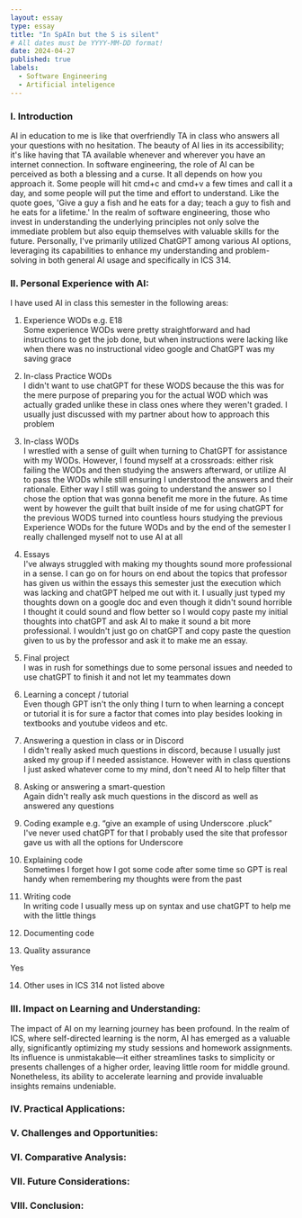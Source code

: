 ```yaml
---
layout: essay
type: essay
title: "In SpAIn but the S is silent"
# All dates must be YYYY-MM-DD format!
date: 2024-04-27
published: true
labels:
  - Software Engineering
  - Artificial inteligence
---
```


### I. Introduction
AI in education to me is like that overfriendly TA in class who answers all your questions with no hesitation. The beauty of AI lies in its accessibility; it's like having that TA available whenever and wherever you have an internet connection. In software engineering, the role of AI can be perceived as both a blessing and a curse. It all depends on how you approach it. Some people will hit cmd+c and cmd+v a few times and call it a day, and some people will put the time and effort to understand.  Like the quote goes, 'Give a guy a fish and he eats for a day; teach a guy to fish and he eats for a lifetime.' In the realm of software engineering, those who invest in understanding the underlying principles not only solve the immediate problem but also equip themselves with valuable skills for the future. Personally, I've primarily utilized ChatGPT among various AI options, leveraging its capabilities to enhance my understanding and problem-solving in both general AI usage and specifically in ICS 314.

### II. Personal Experience with AI:
I have used AI in class this semester in the following areas:

1. Experience WODs e.g. E18\
Some experience WODs were pretty straightforward and had instructions to get the job done, but when instructions were lacking like when there was no instructional video google and ChatGPT was my saving grace


2. In-class Practice WODs\
I didn't want to use chatGPT for these WODS because the this was for the mere purpose of preparing you for the actual WOD which was actually graded unlike these in class ones where they weren't graded. I usually just discussed with my partner about how to approach this problem


3. In-class WODs \
I wrestled with a sense of guilt when turning to ChatGPT for assistance with my WODs. However, I found myself at a crossroads: either risk failing the WODs and then studying the answers afterward, or utilize AI to pass the WODs while still ensuring I understood the answers and their rationale. Either way I still was going to understand the answer so I chose the option that was gonna benefit me more in the future. As time went by however the guilt that built inside of me for using chatGPT for the previous WODS turned into countless hours studying the previous Experience WODs for the future WODs and by the end of the semester I really challenged myself not to use AI at all

4. Essays\
I've always struggled with making my thoughts sound more professional in a sense. I can go on for hours on end about the topics that professor has given us within the essays this semester just the execution which was lacking and chatGPT helped me out with it. I usually just typed my thoughts down on a google doc and even though it didn't sound horrible I thought it could sound and flow better so I would copy paste my initial thoughts into chatGPT and ask AI to make it sound a bit more professional. I wouldn't just go on chatGPT and copy paste the question given to us by the professor and ask it to make me an essay. 

5. Final project\
I was in rush for somethings due to some personal issues and needed to use chatGPT to finish it and not let my teammates down

6. Learning a concept / tutorial\
Even though GPT isn't the only thing I turn to when learning a concept or tutorial it is for sure a factor that comes into play besides looking in textbooks and youtube videos and etc.

7. Answering a question in class or in Discord\
I didn't really asked much questions in discord, because I usually just asked my group if I needed assistance. However with in class questions I just asked whatever come to my mind, don't need AI to help filter that

8. Asking or answering a smart-question\
Again didn't really ask much questions in the discord as well as answered any questions

9. Coding example e.g. “give an example of using Underscore .pluck”\
I've never used chatGPT for that I probably used the site that professor gave us with all the options for Underscore

10. Explaining code\
Sometimes I forget how I got some code after some time so GPT is real handy when remembering my thoughts were from the past

11. Writing code\
In writing code I usually mess up on syntax and use chatGPT to help me with the little things

12. Documenting code



13. Quality assurance

Yes 

14. Other uses in ICS 314 not listed above


### III. Impact on Learning and Understanding:
The impact of AI on my learning journey has been profound. In the realm of ICS, where self-directed learning is the norm, AI has emerged as a valuable ally, significantly optimizing my study sessions and homework assignments. Its influence is unmistakable—it either streamlines tasks to simplicity or presents challenges of a higher order, leaving little room for middle ground. Nonetheless, its ability to accelerate learning and provide invaluable insights remains undeniable.

### IV. Practical Applications:



### V. Challenges and Opportunities:


### VI. Comparative Analysis:


### VII. Future Considerations:


### VIII. Conclusion:

